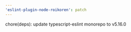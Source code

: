 ```yaml
---
'eslint-plugin-node-roikoren': patch
---
```


chore(deps): update typescript-eslint monorepo to v5.16.0
